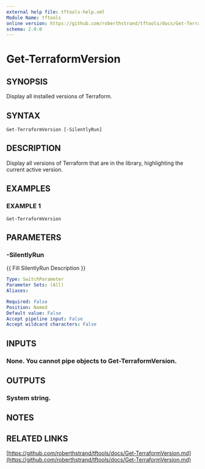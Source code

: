 ```yaml
---
external help file: tftools-help.xml
Module Name: tftools
online version: https://github.com/roberthstrand/tftools/docs/Get-TerraformVersion.md
schema: 2.0.0
---
```


# Get-TerraformVersion

## SYNOPSIS
Display all installed versions of Terraform.

## SYNTAX

```
Get-TerraformVersion [-SilentlyRun]
```

## DESCRIPTION
Display all versions of Terraform that are in the library, highlighting the current active version.

## EXAMPLES

### EXAMPLE 1
```
Get-TerraformVersion
```

## PARAMETERS

### -SilentlyRun
{{ Fill SilentlyRun Description }}

```yaml
Type: SwitchParameter
Parameter Sets: (All)
Aliases:

Required: False
Position: Named
Default value: False
Accept pipeline input: False
Accept wildcard characters: False
```

## INPUTS

### None. You cannot pipe objects to Get-TerraformVersion.
## OUTPUTS

### System string.
## NOTES

## RELATED LINKS

[https://github.com/roberthstrand/tftools/docs/Get-TerraformVersion.md](https://github.com/roberthstrand/tftools/docs/Get-TerraformVersion.md)

